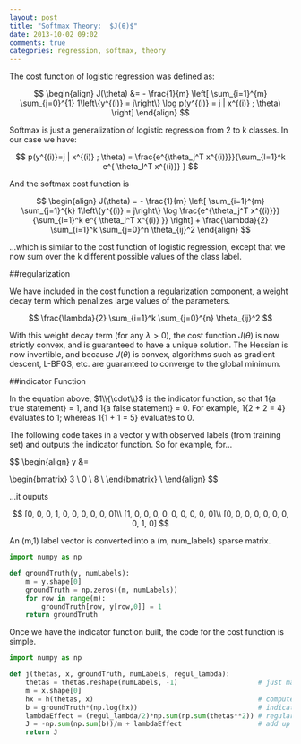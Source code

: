 ```yaml
---
layout: post
title: "Softmax Theory:  $J(θ)$"
date: 2013-10-02 09:02
comments: true
categories: regression, softmax, theory
---
```



The cost function of logistic regression was defined as:

$$
\begin{align}
J(\theta)
&= - \frac{1}{m} \left[ \sum_{i=1}^{m} \sum_{j=0}^{1} 1\left\{y^{(i)} = j\right\} \log p(y^{(i)} = j | x^{(i)} ; \theta) \right]
\end{align}
$$


Softmax is just a generalization of logistic regression from 2 to k classes. In our case we have:

$$
p(y^{(i)}=j | x^{(i)} ; \theta) = \frac{e^{\theta_j^T x^{(i)}}}{\sum_{l=1}^k e^{ \theta_l^T x^{(i)}} }
$$


And the softmax cost function is

$$
\begin{align}
J(\theta) = - \frac{1}{m} \left[ \sum_{i=1}^{m} \sum_{j=1}^{k} 1\left\{y^{(i)} = j\right\} \log \frac{e^{\theta_j^T x^{(i)}}}{\sum_{l=1}^k e^{ \theta_l^T x^{(i)} }}  \right]
              + \frac{\lambda}{2} \sum_{i=1}^k \sum_{j=0}^n \theta_{ij}^2
\end{align}
$$

...which is similar to the cost function of logistic regression, except that we now sum over the k different possible values of the class label. 

##regularization

We have included in the cost function a regularization component, a weight decay term which penalizes large values of the parameters.

$$
\frac{\lambda}{2} \sum_{i=1}^k \sum_{j=0}^{n} \theta_{ij}^2
$$

With this weight decay term (for any $λ > 0$), the cost function $J(θ)$ is now strictly convex, and is guaranteed to have a unique solution. The Hessian is now invertible, and because $J(θ)$ is convex, algorithms such as gradient descent, L-BFGS, etc. are guaranteed to converge to the global minimum.

##indicator Function

In the equation above, $1\\{\cdot\\}$ is the indicator function, so that 1{a true statement} = 1, and 1{a false statement} = 0. For example, 1{2 + 2 = 4} evaluates to 1; whereas 1{1 + 1 = 5} evaluates to 0.

The following code takes in a vector y with observed labels (from training set) and outputs the indicator function. So for example, for...

$$
\begin{align} 
y &=

\begin{bmatrix} 
3 \\
0 \\
8 \\
\end{bmatrix} \\
\end{align} 
$$

...it ouputs

$$
[0, 0, 0, 1, 0, 0, 0, 0, 0, 0]\\
[1, 0, 0, 0, 0, 0, 0, 0, 0, 0]\\
[0, 0, 0, 0, 0, 0, 0, 0, 1, 0]
$$

An (m,1) label vector is converted into a (m, num_labels) sparse matrix.


```python indicator function
import numpy as np

def groundTruth(y, numLabels):
    m = y.shape[0]
    groundTruth = np.zeros((m, numLabels))
    for row in range(m):
        groundTruth[row, y[row,0]] = 1
    return groundTruth
```

Once we have the indicator function built, the code for the cost function is simple.

```python cost function
import numpy as np

def j(thetas, x, groundTruth, numLabels, regul_lambda):
    thetas = thetas.reshape(numLabels, -1)                    # just making sure well formed
    m = x.shape[0]
    hx = h(thetas, x)                                         # compute hypothesys matrix
    b = groundTruth*(np.log(hx))                              # indicator function computation
    lambdaEffect = (regul_lambda/2)*np.sum(np.sum(thetas**2)) # regularization cost component
    J = -np.sum(np.sum(b))/m + lambdaEffect                   # add up to compute scalar cost
    return J
```
